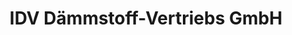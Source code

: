 ---
title: "IDV Dämmstoff-Vertriebs GmbH"
url: /langenhagen/idv-daemmstoff-vertriebs-gmbh/
shop: Baustoffe
---